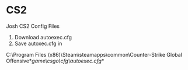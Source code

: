 # CS2
Josh CS2 Config Files

1. Download autoexec.cfg
2. Save autoxec.cfg in

C:\Program Files (x86)\Steam\steamapps\common\Counter-Strike Global Offensive\**game\csgo\cfg\autoexec.cfg**
